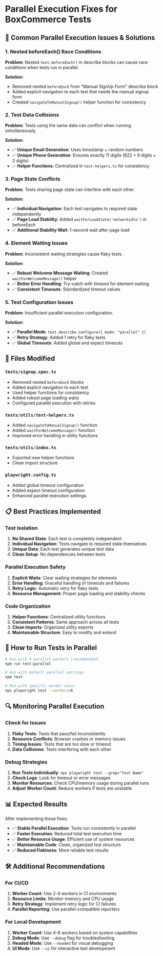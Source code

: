 # Parallel Execution Fixes for BoxCommerce Tests

## 🚨 **Common Parallel Execution Issues & Solutions**

### **1. Nested beforeEach() Race Conditions**

**Problem**: Nested `test.beforeEach()` in describe blocks can cause race conditions when tests run in parallel.

**Solution**:

- Removed nested `beforeEach` from "Manual SignUp Form" describe block
- Added explicit navigation to each test that needs the manual signup form
- Created `navigateToManualSignup()` helper function for consistency

### **2. Test Data Collisions**

**Problem**: Tests using the same data can conflict when running simultaneously.

**Solution**:

- ✅ **Unique Email Generation**: Uses timestamp + random numbers
- ✅ **Unique Phone Generation**: Ensures exactly 11 digits (822 + 6 digits + 2 digits)
- ✅ **Helper Functions**: Centralized in `test-helpers.ts` for consistency

### **3. Page State Conflicts**

**Problem**: Tests sharing page state can interfere with each other.

**Solution**:

- ✅ **Individual Navigation**: Each test navigates to required state independently
- ✅ **Page Load Stability**: Added `waitForLoadState('networkidle')` in beforeEach
- ✅ **Additional Stability Wait**: 1-second wait after page load

### **4. Element Waiting Issues**

**Problem**: Inconsistent waiting strategies cause flaky tests.

**Solution**:

- ✅ **Robust Welcome Message Waiting**: Created `waitForWelcomeMessage()` helper
- ✅ **Better Error Handling**: Try-catch with timeout for element waiting
- ✅ **Consistent Timeouts**: Standardized timeout values

### **5. Test Configuration Issues**

**Problem**: Insufficient parallel execution configuration.

**Solution**:

- ✅ **Parallel Mode**: `test.describe.configure({ mode: "parallel" })`
- ✅ **Retry Strategy**: Added 1 retry for flaky tests
- ✅ **Global Timeouts**: Added global and expect timeouts

## 🔧 **Files Modified**

### **`tests/signup.spec.ts`**

- Removed nested `beforeEach` blocks
- Added explicit navigation to each test
- Used helper functions for consistency
- Added robust page loading waits
- Configured parallel execution with retries

### **`tests/utils/test-helpers.ts`**

- Added `navigateToManualSignup()` function
- Added `waitForWelcomeMessage()` function
- Improved error handling in utility functions

### **`tests/utils/index.ts`**

- Exported new helper functions
- Clean import structure

### **`playwright.config.ts`**

- Added global timeout configuration
- Added expect timeout configuration
- Enhanced parallel execution settings

## 📋 **Best Practices Implemented**

### **Test Isolation**

1. **No Shared State**: Each test is completely independent
2. **Individual Navigation**: Tests navigate to required state themselves
3. **Unique Data**: Each test generates unique test data
4. **Clean Setup**: No dependencies between tests

### **Parallel Execution Safety**

1. **Explicit Waits**: Clear waiting strategies for elements
2. **Error Handling**: Graceful handling of timeouts and failures
3. **Retry Logic**: Automatic retry for flaky tests
4. **Resource Management**: Proper page loading and stability checks

### **Code Organization**

1. **Helper Functions**: Centralized utility functions
2. **Consistent Patterns**: Same approach across all tests
3. **Clean Imports**: Organized utility exports
4. **Maintainable Structure**: Easy to modify and extend

## 🚀 **How to Run Tests in Parallel**

```bash
# Run with 4 parallel workers (recommended)
npm run test:parallel

# Run with default parallel settings
npm test

# Run with specific worker count
npx playwright test --workers=6
```

## 🔍 **Monitoring Parallel Execution**

### **Check for Issues**

1. **Flaky Tests**: Tests that pass/fail inconsistently
2. **Resource Conflicts**: Browser crashes or memory issues
3. **Timing Issues**: Tests that are too slow or timeout
4. **Data Collisions**: Tests interfering with each other

### **Debug Strategies**

1. **Run Tests Individually**: `npx playwright test --grep="Test Name"`
2. **Check Logs**: Look for timeout or error messages
3. **Monitor Resources**: Check CPU/memory usage during parallel runs
4. **Adjust Worker Count**: Reduce workers if tests are unstable

## 📊 **Expected Results**

After implementing these fixes:

- ✅ **Stable Parallel Execution**: Tests run consistently in parallel
- ✅ **Faster Execution**: Reduced total test execution time
- ✅ **Better Resource Usage**: Efficient use of system resources
- ✅ **Maintainable Code**: Clean, organized test structure
- ✅ **Reduced Flakiness**: More reliable test results

## 🛠️ **Additional Recommendations**

### **For CI/CD**

1. **Worker Count**: Use 2-4 workers in CI environments
2. **Resource Limits**: Monitor memory and CPU usage
3. **Retry Strategy**: Implement retry logic for CI failures
4. **Parallel Reporting**: Use parallel-compatible reporters

### **For Local Development**

1. **Worker Count**: Use 4-8 workers based on system capabilities
2. **Debug Mode**: Use `--debug` flag for troubleshooting
3. **Headed Mode**: Use `--headed` for visual debugging
4. **UI Mode**: Use `--ui` for interactive test development
